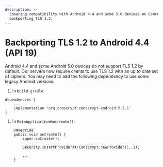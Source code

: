 ```yaml
---
description: >-
  Ensuring compatibility with Android 4.4 and some 5.0 devices on Cobrowse by
  backporting TLS 1.2.
---
```


# Backporting TLS 1.2 to Android 4.4 (API 19)

Android 4.4  and some Android 5.0 devices do not support TLS 1.2 by default. Our servers now require clients to use TLS 1.2 with an up to date set of ciphers. You may need to add the following dependency to use some legacy Android versions.

1. In `build.gradle`:

```
dependencies {
    ...
    implementation 'org.conscrypt:conscrypt-android:2.2.1'
}
```

1. In `MainApplication#oncreate()`:

```
    @Override
    public void onCreate() {
        super.onCreate();

        Security.insertProviderAt(Conscrypt.newProvider(), 1);

        ...
    }
```
